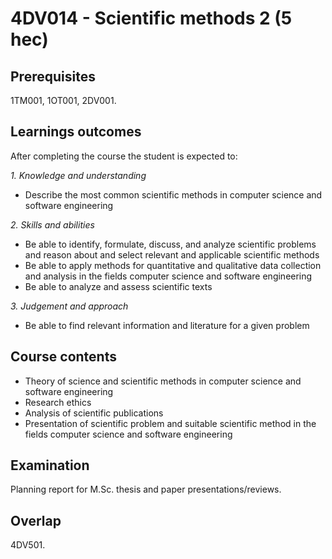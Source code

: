 # 4DV014 - Scientific methods 2 (5 hec)

## Prerequisites

1TM001, 1OT001, 2DV001.

## Learnings outcomes

After completing the course the student is expected to:

*1. Knowledge and understanding*

- Describe the most common scientific methods in computer science and software engineering

*2.	Skills and abilities*

- Be able to identify, formulate, discuss, and analyze scientific problems and reason about and select relevant and applicable scientific methods
- Be able to apply methods for quantitative and qualitative data collection and analysis in the fields computer science and software engineering
- Be able to analyze and assess scientific texts

*3.	Judgement and approach*

- Be able to find relevant information and literature for a given problem

## Course contents

- Theory of science and scientific methods in computer science and software engineering
- Research ethics
- Analysis of scientific publications
- Presentation of scientific problem and suitable scientific method in the fields computer science and software engineering

## Examination

Planning report for M.Sc. thesis and paper presentations/reviews.

## Overlap

4DV501.
